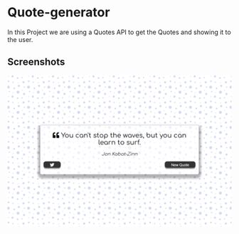 # Quote-generator
In this Project we are using a Quotes API to get the Quotes and showing it to the user.
<br>

## Screenshots

![App Screenshot](https://github.com/subham-04/Quote-generator/blob/main/Screenshot%202022-05-27%20094554.png)

